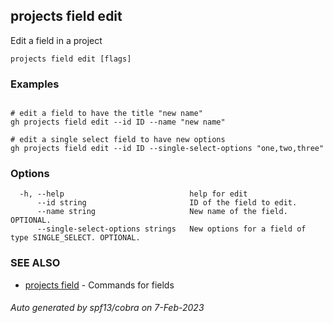 ## projects field edit

Edit a field in a project

```
projects field edit [flags]
```

### Examples

```

# edit a field to have the title "new name"
gh projects field edit --id ID --name "new name"

# edit a single select field to have new options
gh projects field edit --id ID --single-select-options "one,two,three"

```

### Options

```
  -h, --help                            help for edit
      --id string                       ID of the field to edit.
      --name string                     New name of the field. OPTIONAL.
      --single-select-options strings   New options for a field of type SINGLE_SELECT. OPTIONAL.
```

### SEE ALSO

* [projects field](projects_field.md)	 - Commands for fields

###### Auto generated by spf13/cobra on 7-Feb-2023
